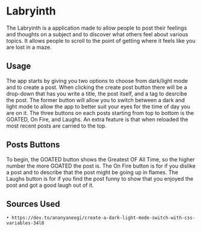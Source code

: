 # Labryinth
The Labryinth is a application made to allow people to post their feelings and thoughts on a subject and to discover what others feel about various topics. It allows people to scroll to the point of getting where it feels like you are lost in a maze.
## Usage
The app starts by giving you two options to choose from dark/light mode and to create a post. When clicking the create post button there will be a drop-down that has you write a title, the post itself, and a tag to desrcibe the post. The former button will allow you to switch between a dark and light mode to allow the app to better suit your eyes for the time of day you are on it. The three buttons on each posts starting from top to bottom is the GOATED, On Fire, and Laughs. An extra feature is that when reloaded the most recent posts are carried to the top.

## Posts Buttons
To begin, the GOATED button shows the Greatest OF All Time, so the higher number the more GOATED the post is. The On Fire button is for if you dislike a post and to describe that the post might be going up in flames. The Laughs button is for if you find the post funny to show that you enjoyed the post and got a good laugh out of it. 

## Sources Used
    • https://dev.to/ananyaneogi/create-a-dark-light-mode-switch-with-css-variables-34l8